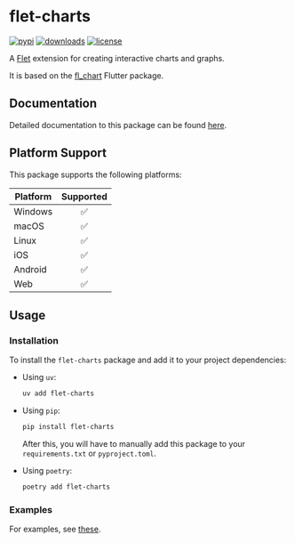# flet-charts

[![pypi](https://img.shields.io/pypi/v/flet-charts.svg)](https://pypi.python.org/pypi/flet-charts)
[![downloads](https://static.pepy.tech/badge/flet-charts/month)](https://pepy.tech/project/flet-charts)
[![license](https://img.shields.io/github/license/flet-dev/flet-charts.svg)](https://github.com/flet-dev/flet-charts/blob/main/LICENSE)

A [Flet](https://flet.dev) extension for creating interactive charts and graphs.

It is based on the [fl_chart](https://pub.dev/packages/fl_chart) Flutter package.

## Documentation

Detailed documentation to this package can be found [here](https://flet-dev.github.io/flet-charts/).

## Platform Support

This package supports the following platforms:

| Platform | Supported |
|----------|:---------:|
| Windows  |     ✅     |
| macOS    |     ✅     |
| Linux    |     ✅     |
| iOS      |     ✅     |
| Android  |     ✅     |
| Web      |     ✅     |

## Usage

### Installation

To install the `flet-charts` package and add it to your project dependencies:

- Using `uv`:
    ```bash
    uv add flet-charts
    ```

- Using `pip`:
    ```bash
    pip install flet-charts
    ```
    After this, you will have to manually add this package to your `requirements.txt` or `pyproject.toml`.

- Using `poetry`:
    ```bash
    poetry add flet-charts
    ```

### Examples

For examples, see [these](./examples).
